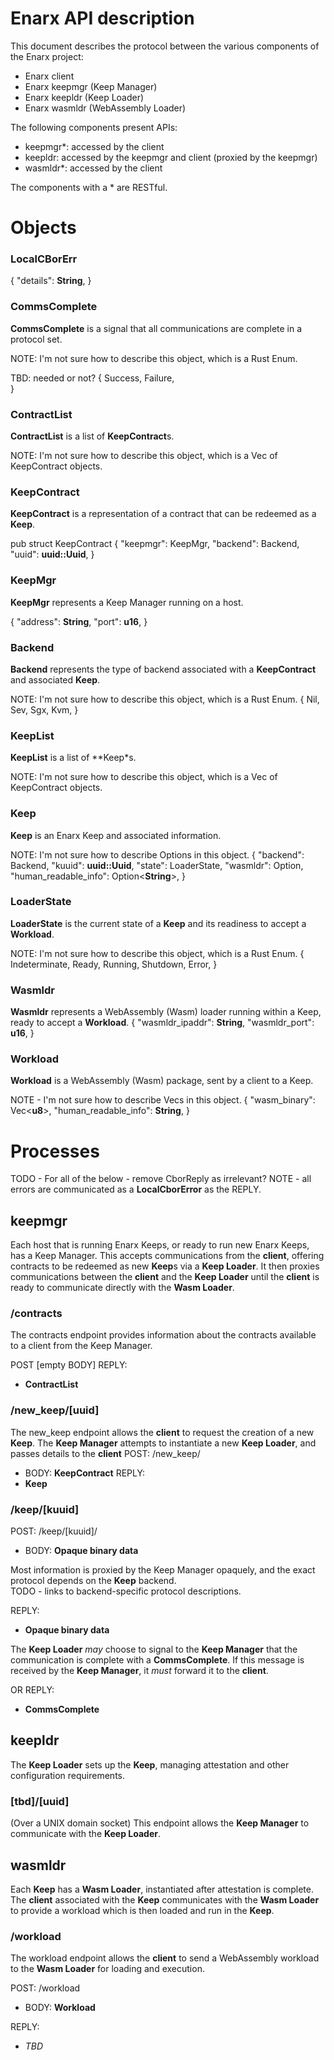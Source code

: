 # Enarx API description

This document describes the protocol between the various components
of the Enarx project:
- Enarx client
- Enarx keepmgr (Keep Manager)
- Enarx keepldr (Keep Loader)
- Enarx wasmldr (WebAssembly Loader)

The following components present APIs:
- keepmgr*: accessed by the client
- keepldr: accessed by the keepmgr and client (proxied by the keepmgr)
- wasmldr*: accessed by the client

The components with a * are RESTful.

# Objects

### LocalCBorErr
{
	"details": **String**,
}
### CommsComplete
**CommsComplete** is a signal that all communications are complete in a protocol set.

NOTE: I'm not sure how to describe this object, which is a Rust Enum.

TBD: needed or not?
{
	Success,
	Failure,	
}

### ContractList
**ContractList** is a list of **KeepContract**s. 

NOTE: I'm not sure how to describe this object, which is a Vec of KeepContract
objects.

### KeepContract
**KeepContract** is a representation of a contract that can be redeemed as a **Keep**.

pub struct KeepContract {
    "keepmgr": KeepMgr,
    "backend": Backend,
    "uuid": **uuid::Uuid**,
}

### KeepMgr
**KeepMgr** represents a Keep Manager running on a host.

{
    "address": **String**,
    "port": **u16**,
}

### Backend
**Backend** represents the type of backend associated with a **KeepContract** and 
associated **Keep**.

NOTE: I'm not sure how to describe this object, which is a Rust Enum.
{
    Nil,
    Sev,
    Sgx,
    Kvm,
}

### KeepList
**KeepList** is a list of **Keep*s.

NOTE: I'm not sure how to describe this object, which is a Vec of KeepContract
objects.

### Keep
**Keep** is an Enarx Keep and associated information.

NOTE: I'm not sure how to describe Options in this object.
{
    "backend": Backend,
    "kuuid": **uuid::Uuid**,
    "state": LoaderState,
    "wasmldr": Option<Wasmldr>,
    "human_readable_info": Option<**String**>,
}

### LoaderState
**LoaderState** is the current state of a **Keep** and its readiness to accept
a **Workload**.

NOTE: I'm not sure how to describe this object, which is a Rust Enum.
{
    Indeterminate,
    Ready,
    Running,
    Shutdown,
    Error,
}


### Wasmldr
**Wasmldr** represents a WebAssembly (Wasm) loader running within a Keep, ready
to accept a **Workload**.
{
    "wasmldr_ipaddr": **String**,
    "wasmldr_port": **u16**,
}

### Workload
**Workload** is a WebAssembly (Wasm) package, sent by a client to a Keep.

NOTE - I'm not sure how to describe Vecs in this object.
{
    "wasm_binary": Vec<**u8**>,
    "human_readable_info": **String**,
}

# Processes
TODO - For all of the below - remove CborReply as irrelevant?
NOTE - all errors are communicated as a **LocalCborError** as the REPLY.

## keepmgr
Each host that is running Enarx Keeps, or ready to run new Enarx Keeps, has a Keep
Manager.  This accepts communications from the **client**, offering contracts to be 
redeemed as new **Keep**s via a **Keep Loader**.  It then proxies communications
between the **client** and the **Keep Loader** until the **client** is ready to 
communicate directly with the **Wasm Loader**.

### /contracts
The contracts endpoint provides information about the contracts available to a client
from the Keep Manager.

POST [empty BODY]
REPLY:
- **ContractList**

### /new_keep/[uuid]
The new_keep endpoint allows the **client** to request the creation of a new **Keep**.
The **Keep Manager** attempts to instantiate a new **Keep Loader**, and passes details
to the **client**
POST: /new_keep/
- BODY: **KeepContract**
REPLY:
 - **Keep**

### /keep/[kuuid]
POST: /keep/[kuuid]/
 - BODY: **Opaque binary data**

Most information is proxied by the Keep Manager opaquely, and the exact protocol
depends on the **Keep** backend.  
TODO - links to backend-specific protocol descriptions.

REPLY: 
 - **Opaque binary data**
  
The **Keep Loader** *may* choose to signal to the **Keep Manager** that the 
communication is complete with a **CommsComplete**.  If this message is received by
the **Keep Manager**, it *must* forward it to the **client**.

OR
REPLY: 
 - **CommsComplete**
  
## keepldr
The **Keep Loader** sets up the **Keep**, managing attestation and other configuration
requirements.

### [tbd]/[uuid] 
(Over a UNIX domain socket)
This endpoint allows the **Keep Manager** to communicate with the **Keep Loader**.

## wasmldr
Each **Keep** has a **Wasm Loader**, instantiated after attestation is complete.  The
**client** associated with the **Keep** communicates with the **Wasm Loader** to 
provide a workload which is then loaded and run in the **Keep**.

### /workload
The workload endpoint allows the **client** to send a WebAssembly workload to the 
**Wasm Loader** for loading and execution.

POST: /workload
 - BODY: **Workload**
 
REPLY: 
- *TBD*
